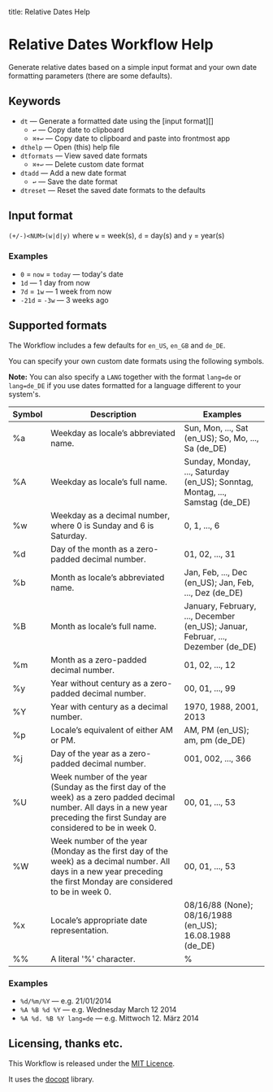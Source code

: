title: Relative Dates Help

# Relative Dates Workflow Help #

Generate relative dates based on a simple input format and your own date formatting parameters (there are some defaults).

## Keywords ##

- `dt` — Generate a formatted date using the [input format][]
	+ `↩` — Copy date to clipboard
	+ `⌘+↩` — Copy date to clipboard and paste into frontmost app
- `dthelp` — Open (this) help file
- `dtformats` — View saved date formats
	+ `⌘+↩` — Delete custom date format
- `dtadd` — Add a new date format
	+ `↩` — Save the date format
- `dtreset` — Reset the saved date formats to the defaults


## Input format ##

`(+/-)<NUM>(w|d|y)` where `w` = week(s), `d` = day(s) and `y` = year(s)

### Examples ###

- `0` = `now` = `today` — today's date
- `1d` — 1 day from now
- `7d` = `1w` — 1 week from now
- `-21d` = `-3w` — 3 weeks ago


## Supported formats ##

The Workflow includes a few defaults for `en_US`, `en_GB` and `de_DE`.

You can specify your own custom date formats using the following symbols.

**Note:** You can also specify a `LANG` together with the format `lang=de` or `lang=de_DE` if you use dates formatted for a language different to your system's.

| Symbol |                                                                                   Description                                                                                    |                                     Examples                                     |
|--------|----------------------------------------------------------------------------------------------------------------------------------------------------------------------------------|----------------------------------------------------------------------------------|
| %a     | Weekday as locale’s abbreviated name.                                                                                                                                            | Sun, Mon, ..., Sat (en_US); So, Mo, ..., Sa (de_DE)                              |
| %A     | Weekday as locale’s full name.                                                                                                                                                   | Sunday, Monday, ..., Saturday (en_US); Sonntag, Montag, ..., Samstag (de_DE)     |
| %w     | Weekday as a decimal number, where 0 is Sunday and 6 is Saturday.                                                                                                                | 0, 1, ..., 6                                                                     |
| %d     | Day of the month as a zero-padded decimal number.                                                                                                                                | 01, 02, ..., 31                                                                  |
| %b     | Month as locale’s abbreviated name.                                                                                                                                              | Jan, Feb, ..., Dec (en_US); Jan, Feb, ..., Dez (de_DE)                           |
| %B     | Month as locale’s full name.                                                                                                                                                     | January, February, ..., December (en_US); Januar, Februar, ..., Dezember (de_DE) |
| %m     | Month as a zero-padded decimal number.                                                                                                                                           | 01, 02, ..., 12                                                                  |
| %y     | Year without century as a zero-padded decimal number.                                                                                                                            | 00, 01, ..., 99                                                                  |
| %Y     | Year with century as a decimal number.                                                                                                                                           | 1970, 1988, 2001, 2013                                                           |
| %p     | Locale’s equivalent of either AM or PM.                                                                                                                                          | AM, PM (en_US); am, pm (de_DE)                                                   |
| %j     | Day of the year as a zero-padded decimal number.                                                                                                                                 | 001, 002, ..., 366                                                               |
| %U     | Week number of the year (Sunday as the first day of the week) as a zero padded decimal number. All days in a new year preceding the first Sunday are considered to be in week 0. | 00, 01, ..., 53                                                                  |
| %W     | Week number of the year (Monday as the first day of the week) as a decimal number. All days in a new year preceding the first Monday are considered to be in week 0.             | 00, 01, ..., 53                                                                  |
| %x     | Locale’s appropriate date representation.                                                                                                                                        | 08/16/88 (None); 08/16/1988 (en_US); 16.08.1988 (de_DE)                          |
| %%     | A literal '%' character.                                                                                                                                                         | %                                                                                |

### Examples ###

- `%d/%m/%Y` — e.g. 21/01/2014
- `%A %B %d %Y` — e.g. Wednesday March 12 2014
- `%A %d. %B %Y lang=de` — e.g. Mittwoch 12. März 2014

## Licensing, thanks etc. ##

This Workflow is released under the [MIT Licence](http://opensource.org/licenses/MIT).

It uses the [docopt](https://github.com/docopt/docopt) library.
